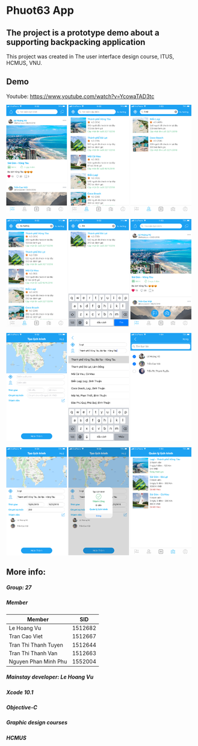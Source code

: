 # Phuot63 App
## The project is a prototype demo about a supporting backpacking application
This project was created in The user interface design course, ITUS, HCMUS, VNU.

## Demo

Youtube: https://www.youtube.com/watch?v=YcowaTAD3tc

<img src="https://github.com/elhoangvu/Phuot63/blob/master/Demo/IMG_1525.PNG" width="32%"> <img src="https://github.com/elhoangvu/Phuot63/blob/master/Demo/IMG_1526.PNG" width="32%"> <img src="https://github.com/elhoangvu/Phuot63/blob/master/Demo/IMG_1527.PNG" width="32%">

<img src="https://github.com/elhoangvu/Phuot63/blob/master/Demo/IMG_1528.PNG" width="32%"> <img src="https://github.com/elhoangvu/Phuot63/blob/master/Demo/IMG_1529.PNG" width="32%"> <img src="https://github.com/elhoangvu/Phuot63/blob/master/Demo/IMG_1530.PNG" width="32%">

<img src="https://github.com/elhoangvu/Phuot63/blob/master/Demo/IMG_1531.PNG" width="32%"> <img src="https://github.com/elhoangvu/Phuot63/blob/master/Demo/IMG_1532.PNG" width="32%"> <img src="https://github.com/elhoangvu/Phuot63/blob/master/Demo/IMG_1533.PNG" width="32%">

<img src="https://github.com/elhoangvu/Phuot63/blob/master/Demo/IMG_1534.PNG" width="32%"> <img src="https://github.com/elhoangvu/Phuot63/blob/master/Demo/IMG_1535.PNG" width="32%"> <img src="https://github.com/elhoangvu/Phuot63/blob/master/Demo/IMG_1536.PNG" width="32%">

## More info:
##### Group: 27
##### Member

| Member | SID |
| ---- | ---- |
| Le Hoang Vu | 1512682|
| Tran Cao Viet | 1512667 |
| Tran Thi Thanh Tuyen | 1512644 | 
| Tran Thi Thanh Van | 1512663 |
| Nguyen Phan Minh Phu | 1552004|

##### Mainstay developer: Le Hoang Vu

##### Xcode 10.1
##### Objective-C
##### Graphic design courses
##### HCMUS
